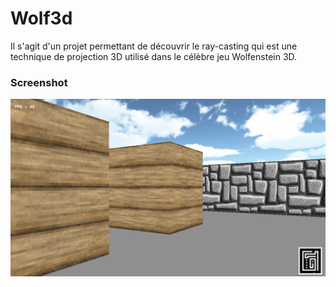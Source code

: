 # Wolf3d

Il s'agit d'un projet permettant de découvrir le ray-casting qui est une technique de projection 3D utilisé dans le célèbre jeu Wolfenstein 3D.

### Screenshot

![alt tag](/screenshots/overview.png)
